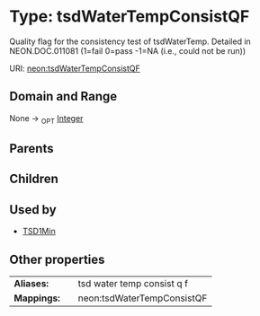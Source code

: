 
# Type: tsdWaterTempConsistQF


Quality flag for the consistency test of tsdWaterTemp. Detailed in NEON.DOC.011081 (1=fail 0=pass -1=NA (i.e., could not be run))

URI: [neon:tsdWaterTempConsistQF](https://data.neonscience.org/tsdWaterTempConsistQF)


## Domain and Range

None ->  <sub>OPT</sub> [Integer](types/Integer.md)

## Parents


## Children


## Used by

 * [TSD1Min](TSD1Min.md)

## Other properties

|  |  |  |
| --- | --- | --- |
| **Aliases:** | | tsd water temp consist q f |
| **Mappings:** | | neon:tsdWaterTempConsistQF |

